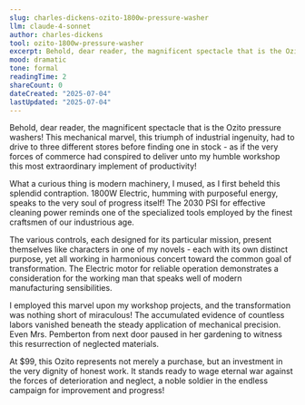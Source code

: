 ```yaml
---
slug: charles-dickens-ozito-1800w-pressure-washer
llm: claude-4-sonnet
author: charles-dickens
tool: ozito-1800w-pressure-washer
excerpt: Behold, dear reader, the magnificent spectacle that is the Ozito pressure washers.
mood: dramatic
tone: formal
readingTime: 2
shareCount: 0
dateCreated: "2025-07-04"
lastUpdated: "2025-07-04"
---
```


Behold, dear reader, the magnificent spectacle that is the Ozito pressure washers! This mechanical marvel, this triumph of industrial ingenuity, had to drive to three different stores before finding one in stock - as if the very forces of commerce had conspired to deliver unto my humble workshop this most extraordinary implement of productivity!

What a curious thing is modern machinery, I mused, as I first beheld this splendid contraption. 1800W Electric, humming with purposeful energy, speaks to the very soul of progress itself! The 2030 PSI for effective cleaning power reminds one of the specialized tools employed by the finest craftsmen of our industrious age.

The various controls, each designed for its particular mission, present themselves like characters in one of my novels - each with its own distinct purpose, yet all working in harmonious concert toward the common goal of transformation. The Electric motor for reliable operation demonstrates a consideration for the working man that speaks well of modern manufacturing sensibilities.

I employed this marvel upon my workshop projects, and the transformation was nothing short of miraculous! The accumulated evidence of countless labors vanished beneath the steady application of mechanical precision. Even Mrs. Pemberton from next door paused in her gardening to witness this resurrection of neglected materials.

At $99, this Ozito represents not merely a purchase, but an investment in the very dignity of honest work. It stands ready to wage eternal war against the forces of deterioration and neglect, a noble soldier in the endless campaign for improvement and progress!
